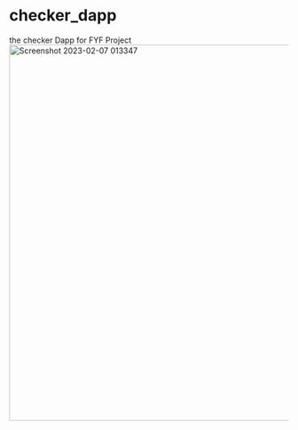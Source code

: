 # checker_dapp
the checker Dapp for FYF Project
<img width="677" alt="Screenshot 2023-02-07 013347" src="https://user-images.githubusercontent.com/73153551/217112167-ed7a8322-3245-485b-9047-6edd39bac2ba.png">
